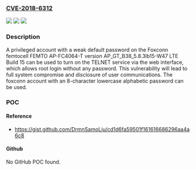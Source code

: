 ### [CVE-2018-6312](https://cve.mitre.org/cgi-bin/cvename.cgi?name=CVE-2018-6312)
![](https://img.shields.io/static/v1?label=Product&message=n%2Fa&color=blue)
![](https://img.shields.io/static/v1?label=Version&message=n%2Fa&color=blue)
![](https://img.shields.io/static/v1?label=Vulnerability&message=n%2Fa&color=brighgreen)

### Description

A privileged account with a weak default password on the Foxconn femtocell FEMTO AP-FC4064-T version AP_GT_B38_5.8.3lb15-W47 LTE Build 15 can be used to turn on the TELNET service via the web interface, which allows root login without any password. This vulnerability will lead to full system compromise and disclosure of user communications. The foxconn account with an 8-character lowercase alphabetic password can be used.

### POC

#### Reference
- https://gist.github.com/DrmnSamoLiu/cd1d6fa59501f161616686296aa4a6c8

#### Github
No GitHub POC found.

